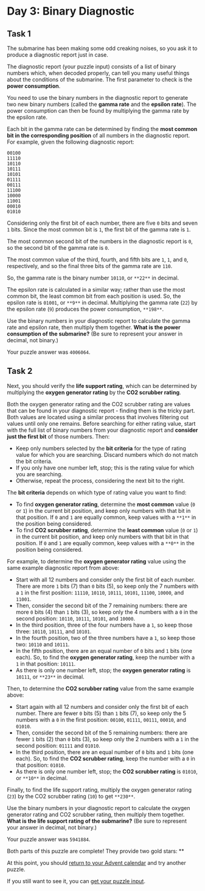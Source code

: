 # Day 3: Binary Diagnostic 
## Task 1
The submarine has been making some <span title="Turns out oceans are heavy.">odd creaking noises</span>, so you ask it to produce a diagnostic report just in case.

The diagnostic report (your puzzle input) consists of a list of binary numbers which, when decoded properly, can tell you many useful things about the conditions of the submarine. The first parameter to check is the **power consumption**.

You need to use the binary numbers in the diagnostic report to generate two new binary numbers (called the **gamma rate** and the **epsilon rate**). The power consumption can then be found by multiplying the gamma rate by the epsilon rate.

Each bit in the gamma rate can be determined by finding the **most common bit in the corresponding position** of all numbers in the diagnostic report. For example, given the following diagnostic report:

```
00100
11110
10110
10111
10101
01111
00111
11100
10000
11001
00010
01010
```

Considering only the first bit of each number, there are five `0` bits and seven `1` bits. Since the most common bit is `1`, the first bit of the gamma rate is `1`.

The most common second bit of the numbers in the diagnostic report is `0`, so the second bit of the gamma rate is `0`.

The most common value of the third, fourth, and fifth bits are `1`, `1`, and `0`, respectively, and so the final three bits of the gamma rate are `110`.

So, the gamma rate is the binary number `10110`, or `**22**` in decimal.

The epsilon rate is calculated in a similar way; rather than use the most common bit, the least common bit from each position is used. So, the epsilon rate is `01001`, or `**9**` in decimal. Multiplying the gamma rate (`22`) by the epsilon rate (`9`) produces the power consumption, `**198**`.

Use the binary numbers in your diagnostic report to calculate the gamma rate and epsilon rate, then multiply them together. **What is the power consumption of the submarine?** (Be sure to represent your answer in decimal, not binary.)

Your puzzle answer was `4006064`.
## Task 2
Next, you should verify the **life support rating**, which can be determined by multiplying the **oxygen generator rating** by the **CO2 scrubber rating**.

Both the oxygen generator rating and the CO2 scrubber rating are values that can be found in your diagnostic report - finding them is the tricky part. Both values are located using a similar process that involves filtering out values until only one remains. Before searching for either rating value, start with the full list of binary numbers from your diagnostic report and **consider just the first bit** of those numbers. Then:

 - Keep only numbers selected by the **bit criteria** for the type of rating value for which you are searching. Discard numbers which do not match the bit criteria.
 - If you only have one number left, stop; this is the rating value for which you are searching.
 - Otherwise, repeat the process, considering the next bit to the right.

The **bit criteria** depends on which type of rating value you want to find:

 - To find **oxygen generator rating**, determine the **most common** value (`0` or `1`) in the current bit position, and keep only numbers with that bit in that position. If `0` and `1` are equally common, keep values with a `**1**` in the position being considered.
 - To find **CO2 scrubber rating**, determine the **least common** value (`0` or `1`) in the current bit position, and keep only numbers with that bit in that position. If `0` and `1` are equally common, keep values with a `**0**` in the position being considered.

For example, to determine the **oxygen generator rating** value using the same example diagnostic report from above:

 - Start with all 12 numbers and consider only the first bit of each number. There are more `1` bits (7) than `0` bits (5), so keep only the 7 numbers with a `1` in the first position: `11110`, `10110`, `10111`, `10101`, `11100`, `10000`, and `11001`.
 - Then, consider the second bit of the 7 remaining numbers: there are more `0` bits (4) than `1` bits (3), so keep only the 4 numbers with a `0` in the second position: `10110`, `10111`, `10101`, and `10000`.
 - In the third position, three of the four numbers have a `1`, so keep those three: `10110`, `10111`, and `10101`.
 - In the fourth position, two of the three numbers have a `1`, so keep those two: `10110` and `10111`.
 - In the fifth position, there are an equal number of `0` bits and `1` bits (one each). So, to find the **oxygen generator rating**, keep the number with a `1` in that position: `10111`.
 - As there is only one number left, stop; the **oxygen generator rating** is `10111`, or `**23**` in decimal.

Then, to determine the **CO2 scrubber rating** value from the same example above:

 - Start again with all 12 numbers and consider only the first bit of each number. There are fewer `0` bits (5) than `1` bits (7), so keep only the 5 numbers with a `0` in the first position: `00100`, `01111`, `00111`, `00010`, and `01010`.
 - Then, consider the second bit of the 5 remaining numbers: there are fewer `1` bits (2) than `0` bits (3), so keep only the 2 numbers with a `1` in the second position: `01111` and `01010`.
 - In the third position, there are an equal number of `0` bits and `1` bits (one each). So, to find the **CO2 scrubber rating**, keep the number with a `0` in that position: `01010`.
 - As there is only one number left, stop; the **CO2 scrubber rating** is `01010`, or `**10**` in decimal.

Finally, to find the life support rating, multiply the oxygen generator rating (`23`) by the CO2 scrubber rating (`10`) to get `**230**`.

Use the binary numbers in your diagnostic report to calculate the oxygen generator rating and CO2 scrubber rating, then multiply them together. **What is the life support rating of the submarine?** (Be sure to represent your answer in decimal, not binary.)

Your puzzle answer was `5941884`.
<p class="day-success">Both parts of this puzzle are complete! They provide two gold stars: **

At this point, you should <a href="/2021">return to your Advent calendar</a> and try another puzzle.

If you still want to see it, you can <a href="3/input" target="_blank">get your puzzle input</a>.